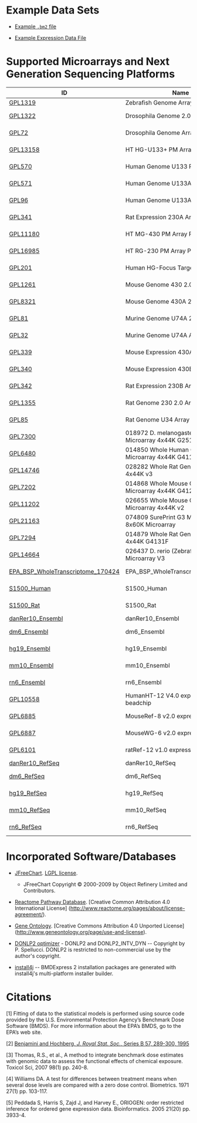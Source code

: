 Example Data Sets
===================================

-   [Example `.bm2` file](https://github.com/auerbachs/BMDExpress-2/blob/master/example/example_project_2.2.zip)

-   [Example Expression Data File](https://github.com/auerbachs/BMDExpress-2/blob/master/example/example_data.zip)

Supported Microarrays and Next Generation Sequencing Platforms
===================================

<table>
<colgroup>
<col width="28%" />
<col width="41%" />
<col width="9%" />
<col width="20%" />
</colgroup>
<thead>
<tr class="header">
<th>ID</th>
<th>Name</th>
<th>Provider</th>
<th>Species</th>
</tr>
</thead>
<tbody>
<tr class="odd">
<td><a href="https://www.ncbi.nlm.nih.gov/geo/query/acc.cgi?acc=GPL1319">GPL1319</a></td>
<td>Zebrafish Genome Array</td>
<td>Affymetrix</td>
<td><em>Danio rerio</em></td>
</tr>
<tr class="even">
<td><a href="https://www.ncbi.nlm.nih.gov/geo/query/acc.cgi?acc=GPL1322">GPL1322</a></td>
<td>Drosophila Genome 2.0 Array</td>
<td>Affymetrix</td>
<td><em>Drosophila melanogaster</em></td>
</tr>
<tr class="odd">
<td><a href="https://www.ncbi.nlm.nih.gov/geo/query/acc.cgi?acc=GPL72">GPL72</a></td>
<td>Drosophila Genome Array</td>
<td>Affymetrix</td>
<td><em>Drosophila melanogaster</em></td>
</tr>
<tr class="even">
<td><a href="https://www.ncbi.nlm.nih.gov/geo/query/acc.cgi?acc=GPL13158">GPL13158</a></td>
<td>HT HG-U133+ PM Array Plate</td>
<td>Affymetrix</td>
<td><em>Homo sapiens</em></td>
</tr>
<tr class="odd">
<td><a href="https://www.ncbi.nlm.nih.gov/geo/query/acc.cgi?acc=GPL570">GPL570</a></td>
<td>Human Genome U133 Plus 2.0 Array</td>
<td>Affymetrix</td>
<td><em>Homo sapiens</em></td>
</tr>
<tr class="even">
<td><a href="https://www.ncbi.nlm.nih.gov/geo/query/acc.cgi?acc=GPL571">GPL571</a></td>
<td>Human Genome U133A 2.0 Array</td>
<td>Affymetrix</td>
<td><em>Homo sapiens</em></td>
</tr>
<tr class="odd">
<td><a href="https://www.ncbi.nlm.nih.gov/geo/query/acc.cgi?acc=GPL96">GPL96</a></td>
<td>Human Genome U133A Array</td>
<td>Affymetrix</td>
<td><em>Homo sapiens</em></td>
</tr>
<tr class="even">
<td><a href="https://www.ncbi.nlm.nih.gov/geo/query/acc.cgi?acc=GPL341">GPL341</a></td>
<td>Rat Expression 230A Array</td>
<td>Affymetrix</td>
<td><em>Homo sapiens</em></td>
</tr>
<tr class="odd">
<td><a href="https://www.ncbi.nlm.nih.gov/geo/query/acc.cgi?acc=GPL11180">GPL11180</a></td>
<td>HT MG-430 PM Array Plate</td>
<td>Affymetrix</td>
<td><em>Mus musculus</em></td>
</tr>
<tr class="even">
<td><a href="https://www.ncbi.nlm.nih.gov/geo/query/acc.cgi?acc=GPL16985">GPL16985</a></td>
<td>HT RG-230 PM Array Plate</td>
<td>Affymetrix</td>
<td><em>Mus musculus</em></td>
</tr>
<tr class="odd">
<td><a href="https://www.ncbi.nlm.nih.gov/geo/query/acc.cgi?acc=GPL201">GPL201</a></td>
<td>Human HG-Focus Target Array</td>
<td>Affymetrix</td>
<td><em>Mus musculus</em></td>
</tr>
<tr class="even">
<td><a href="https://www.ncbi.nlm.nih.gov/geo/query/acc.cgi?acc=GPL1261">GPL1261</a></td>
<td>Mouse Genome 430 2.0 Array</td>
<td>Affymetrix</td>
<td><em>Mus musculus</em></td>
</tr>
<tr class="odd">
<td><a href="https://www.ncbi.nlm.nih.gov/geo/query/acc.cgi?acc=GPL8321">GPL8321</a></td>
<td>Mouse Genome 430A 2.0 Array</td>
<td>Affymetrix</td>
<td><em>Mus musculus</em></td>
</tr>
<tr class="even">
<td><a href="https://www.ncbi.nlm.nih.gov/geo/query/acc.cgi?acc=GPL81">GPL81</a></td>
<td>Murine Genome U74A 2.0 Array</td>
<td>Affymetrix</td>
<td><em>Mus musculus</em></td>
</tr>
<tr class="odd">
<td><a href="https://www.ncbi.nlm.nih.gov/geo/query/acc.cgi?acc=GPL32">GPL32</a></td>
<td>Murine Genome U74A Array</td>
<td>Affymetrix</td>
<td><em>Mus musculus</em></td>
</tr>
<tr class="even">
<td><a href="https://www.ncbi.nlm.nih.gov/geo/query/acc.cgi?acc=GPL339">GPL339</a></td>
<td>Mouse Expression 430A Array</td>
<td>Affymetrix</td>
<td><em>Rattus norvegicus</em></td>
</tr>
<tr class="odd">
<td><a href="https://www.ncbi.nlm.nih.gov/geo/query/acc.cgi?acc=GPL340">GPL340</a></td>
<td>Mouse Expression 430B Array</td>
<td>Affymetrix</td>
<td><em>Rattus norvegicus</em></td>
</tr>
<tr class="even">
<td><a href="https://www.ncbi.nlm.nih.gov/geo/query/acc.cgi?acc=GPL342">GPL342</a></td>
<td>Rat Expression 230B Array</td>
<td>Affymetrix</td>
<td><em>Rattus norvegicus</em></td>
</tr>
<tr class="odd">
<td><a href="https://www.ncbi.nlm.nih.gov/geo/query/acc.cgi?acc=GPL1355">GPL1355</a></td>
<td>Rat Genome 230 2.0 Array</td>
<td>Affymetrix</td>
<td><em>Rattus norvegicus</em></td>
</tr>
<tr class="even">
<td><a href="https://www.ncbi.nlm.nih.gov/geo/query/acc.cgi?acc=GPL85">GPL85</a></td>
<td>Rat Genome U34 Array</td>
<td>Affymetrix</td>
<td><em>Rattus norvegicus</em></td>
</tr>
<tr class="odd">
<td><a href="https://www.ncbi.nlm.nih.gov/geo/query/acc.cgi?acc=GPL7300">GPL7300</a></td>
<td>018972 D. melanogaster Oligo Microarray 4x44K G2519F</td>
<td>Agilent</td>
<td><em>Drosophila melanogaster</em></td>
</tr>
<tr class="even">
<td><a href="https://www.ncbi.nlm.nih.gov/geo/query/acc.cgi?acc=GPL6480">GPL6480</a></td>
<td>014850 Whole Human Genome Microarray 4x44K G4112F</td>
<td>Agilent</td>
<td><em>Homo sapiens</em></td>
</tr>
<tr class="odd">
<td><a href="https://www.ncbi.nlm.nih.gov/geo/query/acc.cgi?acc=GPL14746">GPL14746</a></td>
<td>028282 Whole Rat Genome Microarray 4x44K v3</td>
<td>Agilent</td>
<td><em>Homo sapiens</em></td>
</tr>
<tr class="even">
<td><a href="https://www.ncbi.nlm.nih.gov/geo/query/acc.cgi?acc=GPL7202">GPL7202</a></td>
<td>014868 Whole Mouse Genome Microarray 4x44K G4122F</td>
<td>Agilent</td>
<td><em>Mus musculus</em></td>
</tr>
<tr class="odd">
<td><a href="https://www.ncbi.nlm.nih.gov/geo/query/acc.cgi?acc=GPL11202">GPL11202</a></td>
<td>026655 Whole Mouse Genome Microarray 4x44K v2</td>
<td>Agilent</td>
<td><em>Mus musculus</em></td>
</tr>
<tr class="even">
<td><a href="https://www.ncbi.nlm.nih.gov/geo/query/acc.cgi?acc=GPL21163">GPL21163</a></td>
<td>074809 SurePrint G3 Mouse GE v2 8x60K Microarray</td>
<td>Agilent</td>
<td><em>Mus musculus</em></td>
</tr>
<tr class="odd">
<td><a href="https://www.ncbi.nlm.nih.gov/geo/query/acc.cgi?acc=GPL7294">GPL7294</a></td>
<td>014879 Whole Rat Genome Microarray 4x44K G4131F</td>
<td>Agilent</td>
<td><em>Rattus norvegicus</em></td>
</tr>
<tr class="even">
<td><a href="https://www.ncbi.nlm.nih.gov/geo/query/acc.cgi?acc=GPL14664">GPL14664</a></td>
<td>026437 D. rerio (Zebrafish) Oligo Microarray V3</td>
<td>Agilent</td>
<td><em>Rattus norvegicus</em></td>
</tr>
<tr class="odd">
<td><a href="https://www.google.com">EPA_BSP_WholeTranscriptome_170424</a></td>
<td>EPA_BSP_WholeTranscriptome_170424</td>
<td>BioSpyder</td>
<td><em>Homo sapiens</em></td>
</tr>
<tr class="even">
<td><a href="https://www.google.com">S1500_Human</a></td>
<td>S1500_Human</td>
<td>BioSpyder</td>
<td><em>Homo sapiens</em></td>
</tr>
<tr class="odd">
<td><a href="https://www.google.com">S1500_Rat</a></td>
<td>S1500_Rat</td>
<td>BioSpyder</td>
<td><em>Rattus norvegicus</em></td>
</tr>
<tr class="even">
<td><a href="https://www.google.com">danRer10_Ensembl</a></td>
<td>danRer10_Ensembl</td>
<td>Ensembl</td>
<td><em>Danio rerio</em></td>
</tr>
<tr class="odd">
<td><a href="https://www.google.com">dm6_Ensembl</a></td>
<td>dm6_Ensembl</td>
<td>Ensembl</td>
<td><em>Drosophila melanogaster</em></td>
</tr>
<tr class="even">
<td><a href="https://www.google.com">hg19_Ensembl</a></td>
<td>hg19_Ensembl</td>
<td>Ensembl</td>
<td><em>Homo sapiens</em></td>
</tr>
<tr class="odd">
<td><a href="https://www.google.com">mm10_Ensembl</a></td>
<td>mm10_Ensembl</td>
<td>Ensembl</td>
<td><em>Mus musculus</em></td>
</tr>
<tr class="even">
<td><a href="https://www.google.com">rn6_Ensembl</a></td>
<td>rn6_Ensembl</td>
<td>Ensembl</td>
<td><em>Rattus norvegicus</em></td>
</tr>
<tr class="odd">
<td><a href="https://www.ncbi.nlm.nih.gov/geo/query/acc.cgi?acc=GPL10558">GPL10558</a></td>
<td>HumanHT-12 V4.0 expression beadchip</td>
<td>Illumina</td>
<td><em>Homo sapiens</em></td>
</tr>
<tr class="even">
<td><a href="https://www.ncbi.nlm.nih.gov/geo/query/acc.cgi?acc=GPL6885">GPL6885</a></td>
<td>MouseRef-8 v2.0 expression beadchip</td>
<td>Illumina</td>
<td><em>Mus musculus</em></td>
</tr>
<tr class="odd">
<td><a href="https://www.ncbi.nlm.nih.gov/geo/query/acc.cgi?acc=GPL6887">GPL6887</a></td>
<td>MouseWG-6 v2.0 expression beadchip</td>
<td>Illumina</td>
<td><em>Mus musculus</em></td>
</tr>
<tr class="even">
<td><a href="https://www.ncbi.nlm.nih.gov/geo/query/acc.cgi?acc=GPL6101">GPL6101</a></td>
<td>ratRef-12 v1.0 expression beadchip</td>
<td>Illumina</td>
<td><em>Rattus norvegicus</em></td>
</tr>
<tr class="odd">
<td><a href="https://www.google.com">danRer10_RefSeq</a></td>
<td>danRer10_RefSeq</td>
<td>RefSeq</td>
<td><em>Danio rerio</em></td>
</tr>
<tr class="even">
<td><a href="https://www.google.com">dm6_RefSeq</a></td>
<td>dm6_RefSeq</td>
<td>RefSeq</td>
<td><em>Drosophila melanogaster</em></td>
</tr>
<tr class="odd">
<td><a href="https://www.google.com">hg19_RefSeq</a></td>
<td>hg19_RefSeq</td>
<td>RefSeq</td>
<td><em>Homo sapiens</em></td>
</tr>
<tr class="even">
<td><a href="https://www.google.com">mm10_RefSeq</a></td>
<td>mm10_RefSeq</td>
<td>RefSeq</td>
<td><em>Mus musculus</em></td>
</tr>
<tr class="odd">
<td><a href="https://www.google.com">rn6_RefSeq</a></td>
<td>rn6_RefSeq</td>
<td>RefSeq</td>
<td><em>Rattus norvegicus</em></td>
</tr>
</tbody>
</table>



Incorporated Software/Databases
===============================

-   [JFreeChart](http://www.jfree.org/jfreechart/). [LGPL license](http://www.gnu.org/licenses/lgpl.html).
    -   JFreeChart Copyright © 2000-2009 by Object Refinery Limited and Contributors.
-   [Reactome Pathway Database](http://www.reactome.org/). \[Creative Common Attribution 4.0 International License\] (http://www.reactome.org/pages/about/license-agreement/).
-   [Gene Ontology](http://www.geneontology.org/). \[Creative Commons Attribution 4.0 Unported License\] (http://www.geneontology.org/page/use-and-license).
-   [DONLP2 optimizer](http://www.mathematik.tu-darmstadt.de/fbereiche/numerik/staff/spellucci/DONLP2/) - DONLP2 and DONLP2_INTV_DYN -- Copyright by P. Spellucci. DONLP2 is restricted to non-commercial use by the author's copyright.

-  [ install4j](https://www.ej-technologies.com/products/install4j/overview.html) -- BMDExpress 2 installation packages are generated with install4j's multi-platform installer builder.

Citations
=========

[1] Fitting of data to the statistical models is performed using source code provided by the U.S. Environmental Protection Agency’s Benchmark Dose Software (BMDS). For more information about the EPA’s BMDS, go to the EPA’s web site.

[2] [Benjamini and Hochberg, *J. Royal Stat. Soc.*, Series B 57, 289-300, 1995](http://www.stat.purdue.edu/~doerge/BIOINFORM.D/FALL06/Benjamini%20and%20Y%20FDR.pdf)

[3] Thomas, R.S., et al., A method to integrate benchmark dose estimates with genomic data to assess the functional effects of chemical exposure. Toxicol Sci, 2007 98(1) pp. 240-8.

[4] Williams DA. A test for differences between treatment means when several dose levels are compared with a zero dose control. Biometrics. 1971 27(1) pp. 103-117. 

[5] Peddada S, Harris S, Zajd J, and Harvey E., ORIOGEN: order restricted inference for ordered gene expression data. Bioinformatics. 2005 21(20) pp. 3933-4.